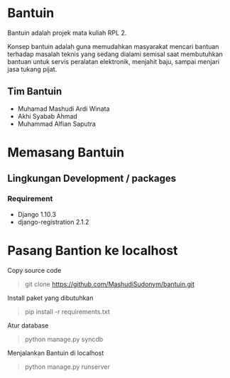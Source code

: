 # Bantuin
Bantuin adalah projek mata kuliah RPL 2.

Konsep bantuin adalah guna memudahkan masyarakat mencari bantuan terhadap masalah teknis yang sedang dialami semisal saat membutuhkan bantuan untuk servis peralatan elektronik, menjahit baju, sampai menjari jasa tukang pijat.

## Tim Bantuin

* Muhamad Mashudi Ardi Winata 
* Akhi Syabab Ahmad
* Muhammad Alfian Saputra

# Memasang Bantuin

## Lingkungan Development / packages

### Requirement 

* Django 1.10.3
* django-registration 2.1.2

# Pasang Bantion ke localhost

Copy source code

> git clone https://github.com/MashudiSudonym/bantuin.git

Install paket yang dibutuhkan

> pip install -r requirements.txt

Atur database

> python manage.py syncdb

Menjalankan Bantuin di localhost

> python manage.py runserver
